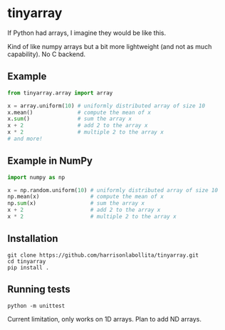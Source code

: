 # tinyarray

If Python had arrays, I imagine they would be like this. 

Kind of like numpy arrays but a bit more lightweight (and not as much capability). No C backend.


## Example
```python
from tinyarray.array import array

x = array.uniform(10) # uniformly distributed array of size 10
x.mean()              # compute the mean of x
x.sum()               # sum the array x
x + 2                 # add 2 to the array x
x * 2                 # multiple 2 to the array x
# and more!
```

## Example in NumPy
```python
import numpy as np

x = np.random.uniform(10) # uniformly distributed array of size 10
np.mean(x)                # compute the mean of x
np.sum(x)                 # sum the array x
x + 2                     # add 2 to the array x
x * 2                     # multiple 2 to the array x
```

## Installation
```shell
git clone https://github.com/harrisonlabollita/tinyarray.git
cd tinyarray
pip install .
```

## Running tests

```shell
python -m unittest
```

Current limitation, only works on 1D arrays. Plan to add ND arrays.
